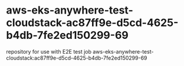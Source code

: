 # aws-eks-anywhere-test-cloudstack-ac87ff9e-d5cd-4625-b4db-7fe2ed150299-69
repository for use with E2E test job aws-eks-anywhere-test-cloudstack:ac87ff9e-d5cd-4625-b4db-7fe2ed150299-69
